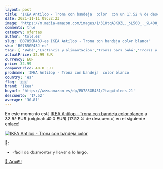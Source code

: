 ```yaml
---
layout: post
title: 'IKEA Antilop - Trona con bandeja  color  con un 17.52 % de descuento'
date: 2021-11-11 09:52:23
image: 'https://m.media-amazon.com/images/I/31OtqA8K9ZL._SL500_._SL400_.jpg'
comments: true
category: ofertas
author: 'tole.es'
slug: 'B0785GR43J-es IKEA Antilop - Trona con bandeja color blanco'
sku: 'B0785GR43J-es'
tags: [ 'Bebé','Lactancia y alimentación','Tronas para bebé','Tronas y asientos','ikea','trona', ]
actualPrice: 32.99 EUR
currency: EUR
price: 32.99
comparePrice: 40.0 EUR
prodname: 'IKEA Antilop - Trona con bandeja  color blanco'
country: 'es'
flag: '🇪🇸'
brand: 'Ikea'
buyurl: 'https://www.amazon.es/dp/B0785GR43J/?tag=tolees-21'
descuento: '17.52'
average: '30.81'
---
```


En este momento está [IKEA Antilop - Trona con bandeja  color blanco](https://www.amazon.es/dp/B0785GR43J/?tag=tolees-21) a 32.99 EUR (original: 40.0 EUR) (17.52 %  de descuento) en el siguiente enlace!

[![IKEA Antilop - Trona con bandeja  color ](https://m.media-amazon.com/images/I/31OtqA8K9ZL._SL500_._SL400_.jpg)](https://www.amazon.es/dp/B0785GR43J/?tag=tolees-21)

🔎:

- -fácil de desmontar y llevar a lo largo.

[🛒 Aquí!!!](https://www.amazon.es/dp/B0785GR43J/?tag=tolees-21)
